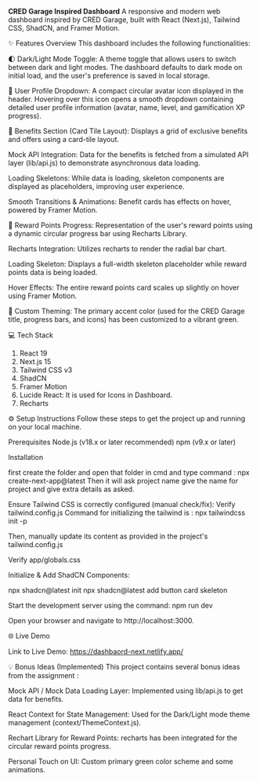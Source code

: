 **CRED Garage Inspired Dashboard**
A responsive and modern web dashboard inspired by CRED Garage, built with React (Next.js), Tailwind CSS, ShadCN, and Framer Motion.

✨ Features Overview
This dashboard includes the following functionalities:

🌓 Dark/Light Mode Toggle: A theme toggle that allows users to switch between dark and light modes. The dashboard defaults to dark mode on initial load, and the user's preference is saved in local storage.

👤 User Profile Dropdown: A compact circular avatar icon displayed in the header. Hovering over this icon opens a smooth dropdown containing detailed user profile information (avatar, name, level, and gamification XP progress).

🎁 Benefits Section (Card Tile Layout): Displays a grid of exclusive benefits and offers using a card-tile layout.

Mock API Integration: Data for the benefits is fetched from a simulated API layer (lib/api.js) to demonstrate asynchronous data loading.

Loading Skeletons: While data is loading, skeleton components are displayed as placeholders, improving user experience.

Smooth Transitions & Animations: Benefit cards has effects on hover, powered by Framer Motion.

💎 Reward Points Progress: Representation of the user's reward points using a dynamic circular progress bar using Recharts Library.

Recharts Integration: Utilizes recharts to render the radial bar chart.

Loading Skeleton: Displays a full-width skeleton placeholder while reward points data is being loaded.

Hover Effects: The entire reward points card scales up slightly on hover using Framer Motion.

🎨 Custom Theming: The primary accent color (used for the CRED Garage title, progress bars, and icons) has been customized to a vibrant green.

💻 Tech Stack
1. React 19
2. Next.js 15 
3. Tailwind CSS v3
4. ShadCN
5. Framer Motion
6. Lucide React: It is used for Icons in Dashboard.
7. Recharts

⚙️ Setup Instructions
Follow these steps to get the project up and running on your local machine.

Prerequisites
Node.js (v18.x or later recommended)
npm (v9.x or later)

Installation

first create the folder and open that folder in cmd and type command : npx create-next-app@latest 
Then it will ask project name give the name for project and give extra details as asked.

Ensure Tailwind CSS is correctly configured (manual check/fix):
Verify tailwind.config.js
Command for initializing the tailwind is :
npx tailwindcss init -p

Then, manually update its content as provided in the project's tailwind.config.js 

Verify app/globals.css

Initialize & Add ShadCN Components:

npx shadcn@latest init
npx shadcn@latest add button card skeleton

Start the development server using the command: npm run dev

Open your browser and navigate to http://localhost:3000.

🌐 Live Demo

Link to Live Demo: https://dashbaord-next.netlify.app/

💡 Bonus Ideas (Implemented)
This project contains several bonus ideas from the assignment :

Mock API / Mock Data Loading Layer: Implemented using lib/api.js to get data for benefits.

React Context for State Management: Used for the Dark/Light mode theme management (context/ThemeContext.js).

Rechart Library for Reward Points: recharts has been integrated for the circular reward points progress.

Personal Touch on UI: Custom primary green color scheme and some animations.
